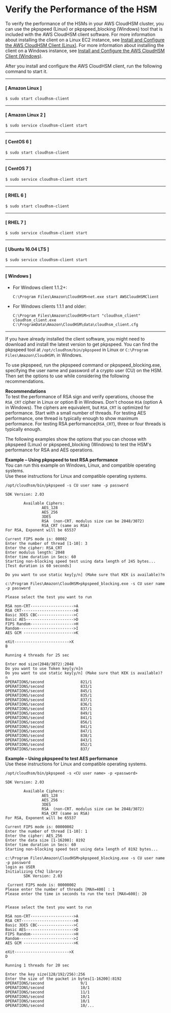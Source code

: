 # Verify the Performance of the HSM<a name="troubleshooting-verify-hsm-performance"></a>

To verify the performance of the HSMs in your AWS CloudHSM cluster, you can use the pkpspeed \(Linux\) or pkpspeed\_blocking \(Windows\) tool that is included with the AWS CloudHSM client software\. For more information about installing the client on a Linux EC2 instance, see [Install and Configure the AWS CloudHSM Client \(Linux\)](install-and-configure-client-linux.md)\. For more information about installing the client on a Windows instance, see [Install and Configure the AWS CloudHSM Client \(Windows\)](install-and-configure-client-win.md)\. 

After you install and configure the AWS CloudHSM client, run the following command to start it\.

------
#### [ Amazon Linux ]

```
$ sudo start cloudhsm-client
```

------
#### [ Amazon Linux 2 ]

```
$ sudo service cloudhsm-client start
```

------
#### [ CentOS 6 ]

```
$ sudo start cloudhsm-client
```

------
#### [ CentOS 7 ]

```
$ sudo service cloudhsm-client start
```

------
#### [ RHEL 6 ]

```
$ sudo start cloudhsm-client
```

------
#### [ RHEL 7 ]

```
$ sudo service cloudhsm-client start
```

------
#### [ Ubuntu 16\.04 LTS ]

```
$ sudo service cloudhsm-client start
```

------
#### [ Windows ]
+ For Windows client 1\.1\.2\+:

  ```
  C:\Program Files\Amazon\CloudHSM>net.exe start AWSCloudHSMClient
  ```
+ For Windows clients 1\.1\.1 and older:

  ```
  C:\Program Files\Amazon\CloudHSM>start "cloudhsm_client" cloudhsm_client.exe C:\ProgramData\Amazon\CloudHSM\data\cloudhsm_client.cfg
  ```

------

If you have already installed the client software, you might need to download and install the latest version to get pkpspeed\. You can find the pkpspeed tool at `/opt/cloudhsm/bin/pkpspeed` in Linux or `C:\Program Files\Amazon\CloudHSM\` in Windows\. 

To use pkpspeed, run the pkpspeed command or pkpspeed\_blocking\.exe, specifying the user name and password of a crypto user \(CU\) on the HSM\. Then set the options to use while considering the following recommendations\. 

**Recommendations**  
To test the performance of RSA sign and verify operations, choose the `RSA_CRT` cipher in Linux or option B in Windows\. Don't choose `RSA` \(option A in Windows\)\. The ciphers are equivalent, but `RSA_CRT` is optimized for performance\. 
Start with a small number of threads\. For testing AES performance, one thread is typically enough to show maximum performance\. For testing RSA performance\(`RSA_CRT`\), three or four threads is typically enough\. 

The following examples show the options that you can choose with pkpspeed \(Linux\) or pkpspeed\_blocking \(Windows\) to test the HSM's performance for RSA and AES operations\. 

**Example – Using pkpspeed to test RSA performance**  
You can run this example on Windows, Linux, and compatible operating systems\.  
Use these instructions for Linux and compatible operating systems\.  

```
/opt/cloudhsm/bin/pkpspeed -s CU user name -p password

SDK Version: 2.03

        Available Ciphers:
                AES_128
                AES_256
                3DES
                RSA  (non-CRT. modulus size can be 2048/3072)
                RSA_CRT (same as RSA)
For RSA, Exponent will be 65537

Current FIPS mode is: 00002
Enter the number of thread [1-10]: 3
Enter the cipher: RSA_CRT
Enter modulus length: 2048
Enter time duration in Secs: 60
Starting non-blocking speed test using data length of 245 bytes...
[Test duration is 60 seconds]

Do you want to use static key[y/n] (Make sure that KEK is available)?n
```

```
c:\Program Files\Amazon\CloudHSM>pkpspeed_blocking.exe -s CU user name -p password

Please select the test you want to run

RSA non-CRT------------------->A
RSA CRT----------------------->B
Basic 3DES CBC---------------->C
Basic AES--------------------->D
FIPS Random------------------->H
Random------------------------>I
AES GCM ---------------------->K

eXit------------------------>X
B

Running 4 threads for 25 sec

Enter mod size(2048/3072):2048
Do you want to use Token key[y/n]n
Do you want to use static key[y/n] (Make sure that KEK is available)?  n
OPERATIONS/second                821/1
OPERATIONS/second                833/1
OPERATIONS/second                845/1
OPERATIONS/second                835/1
OPERATIONS/second                837/1
OPERATIONS/second                836/1
OPERATIONS/second                837/1
OPERATIONS/second                849/1
OPERATIONS/second                841/1
OPERATIONS/second                856/1
OPERATIONS/second                841/1
OPERATIONS/second                847/1
OPERATIONS/second                838/1
OPERATIONS/second                843/1
OPERATIONS/second                852/1
OPERATIONS/second                837/
```

**Example – Using pkpspeed to test AES performance**  
Use these instructions for Linux and compatible operating systems\.  

```
/opt/cloudhsm/bin/pkpspeed -s <CU user name> -p <password>

SDK Version: 2.03

        Available Ciphers:
                AES_128
                AES_256
                3DES
                RSA  (non-CRT. modulus size can be 2048/3072)
                RSA_CRT (same as RSA)
For RSA, Exponent will be 65537

Current FIPS mode is: 00000002
Enter the number of thread [1-10]: 1
Enter the cipher: AES_256
Enter the data size [1-16200]: 8192
Enter time duration in Secs: 60
Starting non-blocking speed test using data length of 8192 bytes...
```

```
c:\Program Files\Amazon\CloudHSM>pkpspeed_blocking.exe -s CU user name -p password
login as USER
Initializing Cfm2 library
        SDK Version: 2.03

 Current FIPS mode is: 00000002
Please enter the number of threads [MAX=400] : 1
Please enter the time in seconds to run the test [MAX=600]: 20


Please select the test you want to run

RSA non-CRT------------------->A
RSA CRT----------------------->B
Basic 3DES CBC---------------->C
Basic AES--------------------->D
FIPS Random------------------->H
Random------------------------>I
AES GCM ---------------------->K

eXit------------------------>X
D

Running 1 threads for 20 sec

Enter the key size(128/192/256):256
Enter the size of the packet in bytes[1-16200]:8192
OPERATIONS/second                9/1
OPERATIONS/second                10/1
OPERATIONS/second                11/1
OPERATIONS/second                10/1
OPERATIONS/second                10/1
OPERATIONS/second                10/...
```